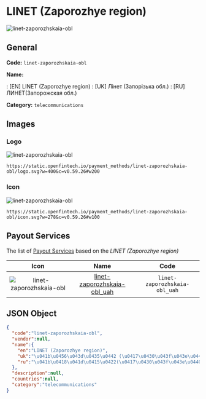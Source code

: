 
# LINET (Zaporozhye region) 
![linet-zaporozhskaia-obl](https://static.openfintech.io/payment_methods/linet-zaporozhskaia-obl/logo.svg?w=400&c=v0.59.26#w200)  

## General 
**Code:** `linet-zaporozhskaia-obl` 
 
**Name:** 
 
:	[EN] LINET (Zaporozhye region) 
:	[UK] Лінет (Запорізька обл.) 
:	[RU] ЛИНЕТ(Запорожская обл.) 
 
**Category:** `telecommunications` 
 

## Images 

### Logo 
![linet-zaporozhskaia-obl](https://static.openfintech.io/payment_methods/linet-zaporozhskaia-obl/logo.svg?w=400&c=v0.59.26#w200)  

```
https://static.openfintech.io/payment_methods/linet-zaporozhskaia-obl/logo.svg?w=400&c=v0.59.26#w200
```  

### Icon 
![linet-zaporozhskaia-obl](https://static.openfintech.io/payment_methods/linet-zaporozhskaia-obl/icon.svg?w=278&c=v0.59.26#w100)  

```
https://static.openfintech.io/payment_methods/linet-zaporozhskaia-obl/icon.svg?w=278&c=v0.59.26#w100
```  

## Payout Services 
 
The list of [Payout Services](/payout-services/) based on the _LINET (Zaporozhye region)_ 

|Icon|Name|Code| 
|:---:|:---:|:---:| 
|![linet-zaporozhskaia-obl](https://static.openfintech.io/payout_methods/linet-zaporozhskaia-obl/icon.png?w=278&c=v0.59.26#w40) |[linet-zaporozhskaia-obl_uah](/payout-services/linet-zaporozhskaia-obl_uah/)|`linet-zaporozhskaia-obl_uah`| 
 

## JSON Object 

```json
{
  "code":"linet-zaporozhskaia-obl",
  "vendor":null,
  "name":{
    "en":"LINET (Zaporozhye region)",
    "uk":"\u041b\u0456\u043d\u0435\u0442 (\u0417\u0430\u043f\u043e\u0440\u0456\u0437\u044c\u043a\u0430 \u043e\u0431\u043b.)",
    "ru":"\u041b\u0418\u041d\u0415\u0422(\u0417\u0430\u043f\u043e\u0440\u043e\u0436\u0441\u043a\u0430\u044f \u043e\u0431\u043b.)"
  },
  "description":null,
  "countries":null,
  "category":"telecommunications"
}
```  
